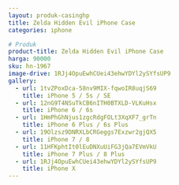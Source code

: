 ```yaml
---
layout: produk-casinghp
title: Zelda Hidden Evil iPhone Case
categories: iphone

# Produk
product-title: Zelda Hidden Evil iPhone Case
harga: 90000
sku: hn-1967
image-drive: 1RJj4OpuEwhCUei43ehwYDYl2ySYfsUP9
gallery:
  - url: 1tvZPoxDca-58nv9MIX-fqwoIR8uqjS69
    title: iPhone 5 / 5s / SE
  - url: 12nG9T4NSuTkCB6nITH0BTXLD-VLKuHsx
    title: iPhone 6 / 6s
  - url: 1HmPhGhNjus1zgcRdgFOLt3XqXF7_grTn
    title: iPhone 6 Plus / 6s Plus
  - url: 19Olzsz9DNRXLbCRGeggs7Exzwr2gjQX5
    title: iPhone 7 / 8
  - url: 11HFKphtIt0lEuDNXuUiFG3jQa7EVmVkU
    title: iPhone 7 Plus / 8 Plus
  - url: 1RJj4OpuEwhCUei43ehwYDYl2ySYfsUP9
    title: iPhone X
---
```

